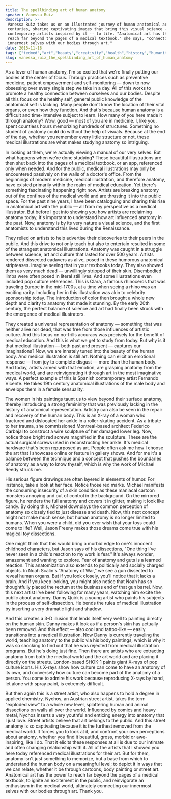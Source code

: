 ```yaml
---
title: The spellbinding art of human anatomy
speaker: Vanessa Ruiz
description: >-
 Vanessa Ruiz takes us on an illustrated journey of human anatomical art over the
 centuries, sharing captivating images that bring this visual science -- and the
 contemporary artists inspired by it -- to life. "Anatomical art has the power to
 reach far beyond the pages of a medical textbook," she says, "connecting our
 innermost selves with our bodies through art."
date: 2015-11-18
tags: ["tedmed","art","beauty","creativity","health","history","humanity","science-and-art","painting","medicine","science","visualizations","human-body"]
slug: vanessa_ruiz_the_spellbinding_art_of_human_anatomy
---
```


As a lover of human anatomy, I'm so excited that we're finally putting our bodies at the
center of focus. Through practices such as preventive medicine, patient empowerment and
self-monitoring — down to now obsessing over every single step we take in a day. All of
this works to promote a healthy connection between ourselves and our bodies. Despite all
this focus on the healthy self, general public knowledge of the anatomical self is
lacking. Many people don't know the location of their vital organs, or even how they
function. And that's because human anatomy is a difficult and time-intensive subject to
learn. How many of you here made it through anatomy? Wow, good — most of you are in
medicine. I, like you, spent countless hours memorizing hundreds of structures. Something
no student of anatomy could do without the help of visuals. Because at the end of the day,
whether you remember every little structure or not, these medical illustrations are what
makes studying anatomy so intriguing.

In looking at them, we're actually viewing a manual of our very selves. But what happens
when we're done studying? These beautiful illustrations are then shut back into the pages
of a medical textbook, or an app, referenced only when needed. And for the public, medical
illustrations may only be encountered passively on the walls of a doctor's office. From the
beginnings of modern medicine, medical illustration, and therefore anatomy, have existed
primarily within the realm of medical education. Yet there's something fascinating
happening right now. Artists are breaking anatomy out of the confines of the medical world
and are thrusting it into the public space. For the past nine years, I have been
cataloguing and sharing this rise in anatomical art with the public — all from my
perspective as a medical illustrator. But before I get into showing you how artists are
reclaiming anatomy today, it's important to understand how art influenced anatomy in the
past. Now, anatomy is by its very nature a visual science, and the first anatomists to
understand this lived during the Renaissance.

They relied on artists to help advertise their discoveries to their peers in the public.
And this drive to not only teach but also to entertain resulted in some of the strangest
anatomical illustrations. Anatomy was caught in a struggle between science, art and culture
that lasted for over 500 years. Artists rendered dissected cadavers as alive, posed in
these humorous anatomical stripteases. Imagine seeing that in your textbooks today. They
also showed them as very much dead — unwillingly stripped of their skin. Disembodied limbs
were often posed in literal still lives. And some illustrations even included pop culture
references. This is Clara, a famous rhinoceros that was traveling Europe in the mid-1700s,
at a time when seeing a rhino was an exciting rarity. Including her in this illustration
was akin to celebrity sponsorship today. The introduction of color then brought a whole new
depth and clarity to anatomy that made it stunning. By the early 20th century, the perfect
balance of science and art had finally been struck with the emergence of medical
illustrators.

They created a universal representation of anatomy — something that was neither alive nor
dead, that was free from those influences of artistic culture. And this focus on no-frills
accuracy was precisely for the benefit of medical education. And this is what we get to
study from today. But why is it that medical illustration — both past and present —
captures our imaginations? Now, we are innately tuned into the beauty of the human body.
And medical illustration is still art. Nothing can elicit an emotional response — from joy
to complete disgust — more than the human body. And today, artists armed with that
emotion, are grasping anatomy from the medical world, and are reinvigorating it through
art in the most imaginative ways. A perfect example of this is Spanish contemporary artist
Fernando Vicente. He takes 19th century anatomical illustrations of the male body and
envelops them in a female sensuality.

The women in his paintings taunt us to view beyond their surface anatomy, thereby
introducing a strong femininity that was previously lacking in the history of anatomical
representation. Artistry can also be seen in the repair and recovery of the human body.
This is an X-ray of a woman who fractured and dislocated her ankle in a roller-skating
accident. As a tribute to her trauma, she commissioned Montreal-based architect Federico
Carbajal to construct a wire sculpture of her damaged lower leg. Now, notice those bright
red screws magnified in the sculpture. These are the actual surgical screws used in
reconstructing her ankle. It's medical hardware that's been repurposed as art. People often
ask me how I choose the art that I showcase online or feature in gallery shows. And for me
it's a balance between the technique and a concept that pushes the boundaries of anatomy
as a way to know thyself, which is why the work of Michael Reedy struck
me.

His serious figure drawings are often layered in elements of humor. For instance, take a
look at her face. Notice those red marks. Michael manifests the consuming insecurity of a
skin condition as these maniacal cartoon monsters annoying and out of control in the
background. On the mirrored figure, he renders the full anatomy and covers it in glitter,
making it look like candy. By doing this, Michael downplays the common perception of
anatomy so closely tied to just disease and death. Now, this next concept might not make
much sense, but human anatomy is no longer limited to humans. When you were a child, did
you ever wish that your toys could come to life? Well, Jason Freeny makes those dreams
come true with his magical toy dissections.

One might think that this would bring a morbid edge to one's innocent childhood
characters, but Jason says of his dissections, "One thing I've never seen in a child's
reaction to my work is fear." It's always wonder, amazement and wanting to explore. Fear
of anatomy and guts is a learned reaction. This anatomization also extends to politically
and socially charged objects. In Noah Scalin's "Anatomy of War," we see a gun dissected to
reveal human organs. But if you look closely, you'll notice that it lacks a brain. And if
you keep looking, you might also notice that Noah has so thoughtfully placed the rectum at
the business end of that gun barrel. Now, this next artist I've been following for many
years, watching him excite the public about anatomy. Danny Quirk is a young artist who
paints his subjects in the process of self-dissection. He bends the rules of medical
illustration by inserting a very dramatic light and shadow.

And this creates a 3-D illusion that lends itself very well to painting directly on the
human skin. Danny makes it look as if a person's skin has actually been removed. And this
effect — also cool and tattoo-like — easily transitions into a medical illustration. Now
Danny is currently traveling the world, teaching anatomy to the public via his body
paintings, which is why it was so shocking to find out that he was rejected from medical
illustration programs. But he's doing just fine. Then there are artists who are extracting
anatomy from both the medical world and the art world and are placing it directly on the
streets. London-based SHOK-1 paints giant X-rays of pop culture icons. His X-rays show how
culture can come to have an anatomy of its own, and conversely how culture can become part
of the anatomy of a person. You come to admire his work because reproducing X-rays by
hand, let alone with spray paint, is extremely difficult.

But then again this is a street artist, who also happens to hold a degree in applied
chemistry. Nychos, an Austrian street artist, takes the term "exploded view" to a whole new
level, splattering human and animal dissections on walls all over the world. Influenced by
comics and heavy metal, Nychos inserts a very youthful and enticing energy into anatomy
that I just love. Street artists believe that art belongs to the public. And this street
anatomy is so captivating because it is the furthest removed from the medical world. It
forces you to look at it, and confront your own perceptions about anatomy, whether you
find it beautiful, gross, morbid or awe-inspiring, like I do. That it elicits these
responses at all is due to our intimate and often changing relationship with it. All of the
artists that I showed you here today referenced medical illustrations for their art. But
for them, anatomy isn't just something to memorize, but a base from which to understand
the human body on a meaningful level; to depict it in ways that we can relate, whether it
be through cartoons, body painting or street art. Anatomical art has the power to reach far
beyond the pages of a medical textbook, to ignite an excitement in the public, and
reinvigorate an enthusiasm in the medical world, ultimately connecting our innermost
selves with our bodies through art. Thank you.

<!--
ad_duration=3.33
comment_count=29
event="TEDMED 2015"
external_start_time=0
has_talk_citation=0
intro_duration=11.82
is_subtitle_required="False"
is_talk_featured="True"
language="en"
language_swap="False"
native_language="en"
number_of_related_talks=6
number_of_speakers=1
number_of_subtitled_videos=23
number_of_tags=13
number_of_talk_download_languages=23
number_of_talk_more_resources=4
number_of_talk_recommendations=1
number_of_talks_take_actions=0
post_ad_duration=0.83
published_timestamp="2016-08-26 15:21:54"
recording_date="2015-11-18"
speaker_description="Anatomical artist"
speaker_is_published=1
speaker_name="Vanessa Ruiz"
talk_name="The spellbinding art of human anatomy"
talk_recommendations_blurb="Check out more resources on anatomical art, curated by Vanessa Ruiz."
talks_tags=["tedmed","art","beauty","creativity","health","history","humanity","science-and-art","painting","medicine","science","visualizations","human-body"]
talks_take_action=[]
url_audio="https://download.ted.com/talks/VanessaRuiz_2015P.mp3?apikey=acme-roadrunner"
url_photo_speaker="https://pe.tedcdn.com/images/ted/87851d1f9f2631865e5c428a208bf6a37713ab98_254x191.jpg"
url_photo_talk="https://s3.amazonaws.com/talkstar-photos/uploads/71f9204f-1a51-4cd3-98c4-00574f826b85/VanessaRuiz_2015P-embed.jpg"
url_webpage="https://www.ted.com/talks/vanessa_ruiz_the_spellbinding_art_of_human_anatomy"
video_type_name="TED Stage Talk"
-->